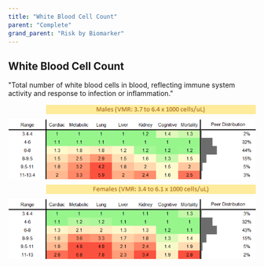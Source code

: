 ```yaml
---
title: "White Blood Cell Count"
parent: "Complete"
grand_parent: "Risk by Biomarker"
---
```



## White Blood Cell Count


"Total number of white blood cells in blood, reflecting immune system activity and response to infection or inflammation."

<div style="display: flex; flex-direction: column; gap: 10px;">

  <img src="/assets/images/vmrbiomarker_wbc__male.png" alt="White Blood Cell Count VMR Male" style="margin-left: 15%">
  <img src="/assets/images/rr_wbc__male.png" alt="White Blood Cell Count RR Male">

  <img src="/assets/images/vmrbiomarker_wbc__female.png" alt="White Blood Cell Count VMR Female" style="margin-left: 15%; ">
  <img src="/assets/images/rr_wbc__female.png" alt="White Blood Cell Count RR Female">

</div>



